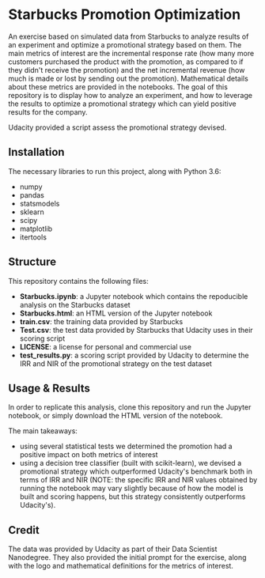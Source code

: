 # Starbucks Promotion Optimization
An exercise based on simulated data from Starbucks to analyze results of an 
experiment and optimize a promotional strategy based on them. 
The main metrics of interest are the incremental response rate (how many more customers
purchased the product with the promotion, as compared to if they didn't receive the
promotion) and the net incremental revenue (how much is made or lost by sending out
the promotion). Mathematical details about these metrics are provided in the notebooks.
The goal of this repository is to display how to analyze an experiment, 
and how to leverage the results to optimize a promotional strategy 
which can yield positive results for the company.

Udacity provided a script assess the promotional strategy devised.

## Installation

The necessary libraries to run this project, along with Python 3.6:
* numpy
* pandas
* statsmodels
* sklearn
* scipy
* matplotlib
* itertools

## Structure

This repository contains the following files:
* **Starbucks.ipynb**: a Jupyter notebook which contains the repoducible analysis on the
Starbucks dataset
* **Starbucks.html**: an HTML version of the Jupyter notebook
* **train.csv**: the training data provided by Starbucks
* **Test.csv**: the test data provided by Starbucks that Udacity uses in their scoring
script
* **LICENSE**: a license for personal and commercial use
* **test_results.py**: a scoring script provided by Udacity to determine the IRR and
NIR of the promotional strategy on the test dataset

## Usage & Results

In order to replicate this analysis, clone this repository and run the Jupyter notebook,
or simply download the HTML version of the notebook.

The main takeaways:
* using several statistical tests we determined the promotion had a positive impact on 
both metrics of interest
* using a decision tree classifier (built with scikit-learn), we devised a promotional
strategy which outperformed Udacity's benchmark both in terms of IRR and NIR (NOTE: the
specific IRR and NIR values obtained by running the notebook may vary slightly because
of how the model is built and scoring happens, but this strategy consistently outperforms
Udacity's).

## Credit

The data was provided by Udacity as part of their Data Scientist Nanodegree.
They also provided the initial prompt for the exercise, along with the logo and 
mathematical definitions for the metrics of interest.

